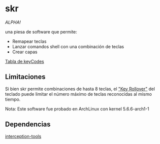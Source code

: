 # skr

*ALPHA!*

una piesa de software que permite:

+ Remapear teclas
+ Lanzar comandos shell con una combinación de teclas
+ Crear capas

[Tabla de keyCodes](docs/keyCodes.md)

## Limitaciones

Si bien skr permite combinaciones de hasta 8 teclas,
el ["Key Rollover"](https://en.wikipedia.org/wiki/Rollover_%28key%29) del teclado
puede limitar el número máximo de teclas reconocidas al mismo tiempo.

Nota: Este software fue probado en ArchLinux con kernel 5.6.6-arch1-1

## Dependencias

[interception-tools](https://gitlab.com/interception/linux/tools)

